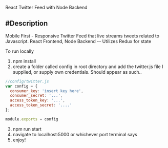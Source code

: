 React Twitter Feed with Node Backend


#Description
---
Mobile First - Responsive Twitter Feed that live streams tweets related to Javascript.
React Frontend, Node Backend -- Utilizes Redux for state

To run locally
1. npm install
2. create a folder called config in root directory and add the twitter.js file I supplied, or supply own credentials. Should appear as such..
```javascript
//config/twitter.js
var config = {
  consumer_key: 'insert key here',
  consumer_secret: '...',
  access_token_key: '...',
  access_token_secret: '....'
};

module.exports = config
```
3. npm run start
4. navigate to localhost:5000 or whichever port terminal says
5. enjoy!
